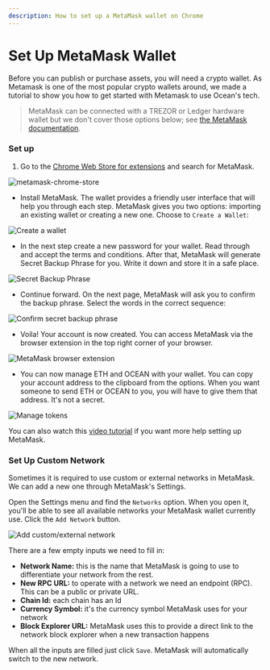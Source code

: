 ```yaml
---
description: How to set up a MetaMask wallet on Chrome
---
```


# Set Up MetaMask Wallet

Before you can publish or purchase assets, you will need a crypto wallet. As Metamask is one of the most popular crypto wallets around, we made a tutorial to show you how to get started with Metamask to use Ocean's tech.

> MetaMask can be connected with a TREZOR or Ledger hardware wallet but we don't cover those options below; see [the MetaMask documentation](https://metamask.zendesk.com/hc/en-us/articles/360020394612-How-to-connect-a-Trezor-or-Ledger-Hardware-Wallet).

### Set up

1. Go to the [Chrome Web Store for extensions](https://chrome.google.com/webstore/category/extensions) and search for MetaMask.

![metamask-chrome-store](../../.gitbook/assets/wallet/metamask-chrome-extension.png)

* Install MetaMask. The wallet provides a friendly user interface that will help you through each step. MetaMask gives you two options: importing an existing wallet or creating a new one. Choose to `Create a Wallet`:

![Create a wallet](../../.gitbook/assets/wallet/create-new-metamask-wallet.png)

* In the next step create a new password for your wallet. Read through and accept the terms and conditions. After that, MetaMask will generate Secret Backup Phrase for you. Write it down and store it in a safe place.

![Secret Backup Phrase](../../.gitbook/assets/wallet/secret-backup-phrase.png)

* Continue forward. On the next page, MetaMask will ask you to confirm the backup phrase. Select the words in the correct sequence:

![Confirm secret backup phrase](../../.gitbook/assets/wallet/confirm-backup-phrase.png)

* Voila! Your account is now created. You can access MetaMask via the browser extension in the top right corner of your browser.

![MetaMask browser extension](../../.gitbook/assets/wallet/metamask-browser-extension.png)

* You can now manage ETH and OCEAN with your wallet. You can copy your account address to the clipboard from the options. When you want someone to send ETH or OCEAN to you, you will have to give them that address. It's not a secret.

![Manage tokens](../../.gitbook/assets/wallet/manage-tokens.png)

You can also watch this [video tutorial](https://www.youtube.com/playlist?list=PL\_dn0wVs9kWolBCbtHaFxsi408cumOeth) if you want more help setting up MetaMask.

### Set Up Custom Network

Sometimes it is required to use custom or external networks in MetaMask. We can add a new one through MetaMask's Settings.

Open the Settings menu and find the `Networks` option. When you open it, you'll be able to see all available networks your MetaMask wallet currently use. Click the `Add Network` button.

![Add custom/external network](../../.gitbook/assets/wallet/metamask-add-network.png)

There are a few empty inputs we need to fill in:

* **Network Name:** this is the name that MetaMask is going to use to differentiate your network from the rest.
* **New RPC URL:** to operate with a network we need an endpoint (RPC). This can be a public or private URL.
* **Chain Id:** each chain has an Id
* **Currency Symbol:** it's the currency symbol MetaMask uses for your network
* **Block Explorer URL:** MetaMask uses this to provide a direct link to the network block explorer when a new transaction happens

When all the inputs are filled just click `Save`. MetaMask will automatically switch to the new network.
